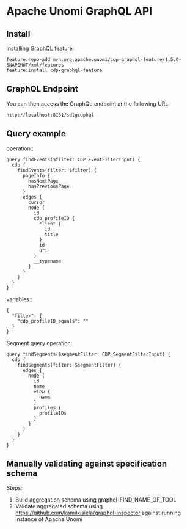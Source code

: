 <!--
  ~ Licensed to the Apache Software Foundation (ASF) under one or more
  ~ contributor license agreements.  See the NOTICE file distributed with
  ~ this work for additional information regarding copyright ownership.
  ~ The ASF licenses this file to You under the Apache License, Version 2.0
  ~ (the "License"); you may not use this file except in compliance with
  ~ the License.  You may obtain a copy of the License at
  ~
  ~      http://www.apache.org/licenses/LICENSE-2.0
  ~
  ~ Unless required by applicable law or agreed to in writing, software
  ~ distributed under the License is distributed on an "AS IS" BASIS,
  ~ WITHOUT WARRANTIES OR CONDITIONS OF ANY KIND, either express or implied.
  ~ See the License for the specific language governing permissions and
  ~ limitations under the License.
  -->

Apache Unomi GraphQL API
========================

Install
-------

Installing GraphQL feature:

    feature:repo-add mvn:org.apache.unomi/cdp-graphql-feature/1.5.0-SNAPSHOT/xml/features
    feature:install cdp-graphql-feature

GraphQL Endpoint
----------------

You can then access the GraphQL endpoint at the following URL:

    http://localhost:8181/sdlgraphql
    
Query example
-------------

operation::

    query findEvents($filter: CDP_EventFilterInput) {
      cdp {
        findEvents(filter: $filter) {
          pageInfo {
            hasNextPage
            hasPreviousPage
          }
          edges {
            cursor
            node {
              id
              cdp_profileID {
                client {
                  id
                  title
                }
                id
                uri
              }
              __typename
            }
          }
        }
      }
    }

variables::

    {
      "filter": {
        "cdp_profileID_equals": ""
      }
    }
    
Segment query operation:

    query findSegments($segmentFilter: CDP_SegmentFilterInput) {
      cdp {
        findSegments(filter: $segmentFilter) {
          edges {
            node {
              id
              name
              view {
                name
              }
              profiles {
                profileIDs
              }
            }
          }
        }
      }
    }

Manually validating against specification schema
---------------------------------------

Steps:
1. Build aggregation schema using graphql-FIND_NAME_OF_TOOL
2. Validate aggregated schema using https://github.com/kamilkisiela/graphql-inspector against running instance of Apache Unomi
